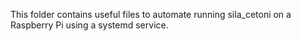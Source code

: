 This folder contains useful files to automate running sila_cetoni on a Raspberry Pi using a systemd service.
